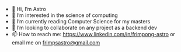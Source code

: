 - 👋 Hi, I’m Astro
- 👀 I’m interested in the science of computing
- 🌱 I’m currently reading Computer Science for my masters
- 💞️ I’m looking to collaborate on any project as a backend dev
- 📫 How to reach me: https://www.linkedin.com/in/frimpong-astro or email me on frimpsastro@gmail.com

<!---
frimps-astro/frimps-astro is a ✨ special ✨ repository because its `README.md` (this file) appears on your GitHub profile.
You can click the Preview link to take a look at your changes.
--->
